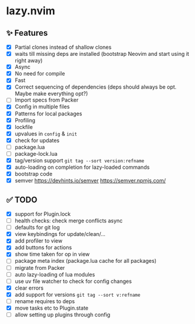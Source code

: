 # lazy.nvim

## ✨ Features

- [x] Partial clones instead of shallow clones
- [x] waits till missing deps are installed (bootstrap Neovim and start using it right away)
- [x] Async
- [x] No need for compile
- [x] Fast
- [x] Correct sequencing of dependencies (deps should always be opt. Maybe make everything opt?)
- [ ] Import specs from Packer
- [x] Config in multiple files
- [x] Patterns for local packages
- [x] Profiling
- [x] lockfile
- [x] upvalues in `config` & `init`
- [x] check for updates
- [ ] package.lua
- [ ] package-lock.lua
- [x] tag/version support `git tag --sort version:refname`
- [x] auto-loading on completion for lazy-loaded commands
- [x] bootstrap code
- [x] semver https://devhints.io/semver
      https://semver.npmjs.com/

## ✅ TODO

- [x] support for Plugin.lock
- [ ] health checks: check merge conflicts async
- [ ] defaults for git log
- [x] view keybindings for update/clean/...
- [x] add profiler to view
- [x] add buttons for actions
- [x] show time taken for op in view
- [ ] package meta index (package.lua cache for all packages)
- [ ] migrate from Packer
- [ ] auto lazy-loading of lua modules
- [ ] use uv file watcher to check for config changes
- [x] clear errors
- [x] add support for versions `git tag --sort v:refname`
- [ ] rename requires to deps
- [x] move tasks etc to Plugin.state
- [ ] allow setting up plugins through config
